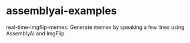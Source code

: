 # assemblyai-examples
real-time-imgflip-memes: Generate memes by speaking a few lines using AssemblyAI and ImgFlip.
